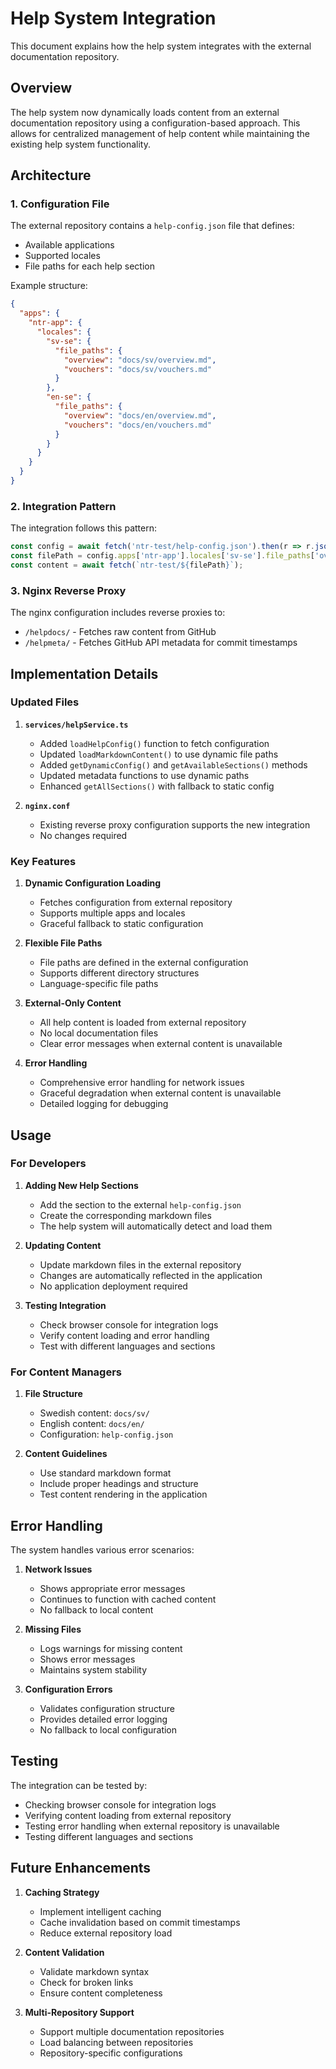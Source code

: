 # Help System Integration

This document explains how the help system integrates with the external documentation repository.

## Overview

The help system now dynamically loads content from an external documentation repository using a configuration-based approach. This allows for centralized management of help content while maintaining the existing help system functionality.

## Architecture

### 1. Configuration File
The external repository contains a `help-config.json` file that defines:
- Available applications
- Supported locales
- File paths for each help section

Example structure:
```json
{
  "apps": {
    "ntr-app": {
      "locales": {
        "sv-se": {
          "file_paths": {
            "overview": "docs/sv/overview.md",
            "vouchers": "docs/sv/vouchers.md"
          }
        },
        "en-se": {
          "file_paths": {
            "overview": "docs/en/overview.md",
            "vouchers": "docs/en/vouchers.md"
          }
        }
      }
    }
  }
}
```

### 2. Integration Pattern
The integration follows this pattern:
```javascript
const config = await fetch('ntr-test/help-config.json').then(r => r.json());
const filePath = config.apps['ntr-app'].locales['sv-se'].file_paths['overview'];
const content = await fetch(`ntr-test/${filePath}`);
```

### 3. Nginx Reverse Proxy
The nginx configuration includes reverse proxies to:
- `/helpdocs/` - Fetches raw content from GitHub
- `/helpmeta/` - Fetches GitHub API metadata for commit timestamps

## Implementation Details

### Updated Files

1. **`services/helpService.ts`**
   - Added `loadHelpConfig()` function to fetch configuration
   - Updated `loadMarkdownContent()` to use dynamic file paths
   - Added `getDynamicConfig()` and `getAvailableSections()` methods
   - Updated metadata functions to use dynamic paths
   - Enhanced `getAllSections()` with fallback to static config

2. **`nginx.conf`**
   - Existing reverse proxy configuration supports the new integration
   - No changes required

### Key Features

1. **Dynamic Configuration Loading**
   - Fetches configuration from external repository
   - Supports multiple apps and locales
   - Graceful fallback to static configuration

2. **Flexible File Paths**
   - File paths are defined in the external configuration
   - Supports different directory structures
   - Language-specific file paths

3. **External-Only Content**
   - All help content is loaded from external repository
   - No local documentation files
   - Clear error messages when external content is unavailable

4. **Error Handling**
   - Comprehensive error handling for network issues
   - Graceful degradation when external content is unavailable
   - Detailed logging for debugging

## Usage

### For Developers

1. **Adding New Help Sections**
   - Add the section to the external `help-config.json`
   - Create the corresponding markdown files
   - The help system will automatically detect and load them

2. **Updating Content**
   - Update markdown files in the external repository
   - Changes are automatically reflected in the application
   - No application deployment required

3. **Testing Integration**
   - Check browser console for integration logs
   - Verify content loading and error handling
   - Test with different languages and sections

### For Content Managers

1. **File Structure**
   - Swedish content: `docs/sv/`
   - English content: `docs/en/`
   - Configuration: `help-config.json`

2. **Content Guidelines**
   - Use standard markdown format
   - Include proper headings and structure
   - Test content rendering in the application

## Error Handling

The system handles various error scenarios:

1. **Network Issues**
   - Shows appropriate error messages
   - Continues to function with cached content
   - No fallback to local content

2. **Missing Files**
   - Logs warnings for missing content
   - Shows error messages
   - Maintains system stability

3. **Configuration Errors**
   - Validates configuration structure
   - Provides detailed error logging
   - No fallback to local configuration

## Testing

The integration can be tested by:
- Checking browser console for integration logs
- Verifying content loading from external repository
- Testing error handling when external repository is unavailable
- Testing different languages and sections

## Future Enhancements

1. **Caching Strategy**
   - Implement intelligent caching
   - Cache invalidation based on commit timestamps
   - Reduce external repository load

2. **Content Validation**
   - Validate markdown syntax
   - Check for broken links
   - Ensure content completeness

3. **Multi-Repository Support**
   - Support multiple documentation repositories
   - Load balancing between repositories
   - Repository-specific configurations
